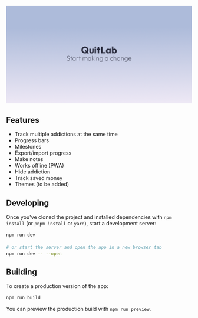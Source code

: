 ![](https://github.com/grishatop1/quitlab/blob/main/static/ql.png)

## Features
- Track multiple addictions at the same time
- Progress bars
- Milestones
- Export/import progress
- Make notes
- Works offline (PWA)
- Hide addiction
- Track saved money
- Themes (to be added)

## Developing

Once you've cloned the project and installed dependencies with `npm install` (or `pnpm install` or `yarn`), start a development server:

```bash
npm run dev

# or start the server and open the app in a new browser tab
npm run dev -- --open
```

## Building

To create a production version of the app:

```bash
npm run build
```

You can preview the production build with `npm run preview`.
